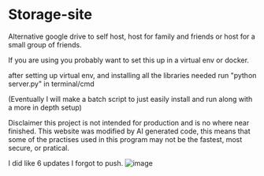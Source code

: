# Storage-site
Alternative google drive to self host, host for family and friends or host for a small group of friends.

If you are using you probably want to set this up in a virtual env or docker.

after setting up virtual env, and installing all the libraries needed run "python server.py" in terminal/cmd

(Eventually I will make a batch script to just easily install and run along with a more in depth setup)





Disclaimer this project is not intended for production and is no where near finished. 
This website was modified by AI generated code, this means that some of the practises used in this program may not be the fastest, most secure, or pratical. 


I did like 6 updates I forgot to push.
![image](https://github.com/user-attachments/assets/663de135-63fd-4abc-811d-5efc0c3c4a2f)
